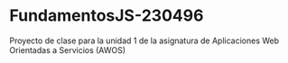 # FundamentosJS-230496
Proyecto de clase para la unidad 1 de la asignatura de Aplicaciones Web Orientadas a Servicios (AWOS)
